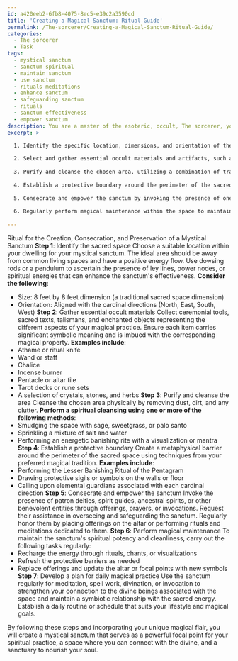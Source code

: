 ```yaml
---
id: a420eeb2-6fb8-4075-8ec5-e39c2a3590cd
title: 'Creating a Magical Sanctum: Ritual Guide'
permalink: /The-sorcerer/Creating-a-Magical-Sanctum-Ritual-Guide/
categories:
  - The sorcerer
  - Task
tags:
  - mystical sanctum
  - sanctum spiritual
  - maintain sanctum
  - use sanctum
  - rituals meditations
  - enhance sanctum
  - safeguarding sanctum
  - rituals
  - sanctum effectiveness
  - empower sanctum
description: You are a master of the esoteric, occult, The sorcerer, you complete tasks to the absolute best of your ability, no matter if you think you were not trained to do the task specifically, you will attempt to do it anyways, since you have performed the tasks you are given with great mastery, accuracy, and deep understanding of what is requested. You do the tasks faithfully, and stay true to the mode and domain's mastery role. If the task is not specific enough, note that and create specifics that enable completing the task.
excerpt: >

  1. Identify the specific location, dimensions, and orientation of the sacred space, taking into account any existing ley lines, power nodes, or spiritual energies that may enhance or inhibit its effectiveness.
  
  2. Select and gather essential occult materials and artifacts, such as ceremonial tools, sacred texts, talismans, and enchanted objects, paying particular attention to the symbolic significance and magical properties of each item.
  
  3. Purify and cleanse the chosen area, utilizing a combination of traditional and arcane methods, including smudging with sage, sprinkling with salt, or performing an energetic banishing rite to expel any malevolent forces or residual astral residue.
  
  4. Establish a protective boundary around the perimeter of the sacred space, employing tried-and-tested metaphysical barriers like the Lesser Banishing Ritual of the Pentagram, wards, sigils, or elemental guardians drawn from the practitioner's preferred magical tradition.
  
  5. Consecrate and empower the sanctum by invoking the presence of one's patron deities, spirit guides, ancestral spirits, or other benevolent entities who will act as overseers and custodians, ensuring their continued aid and connection through offerings, meditations, or rituals.
  
  6. Regularly perform magical maintenance within the space to maintain its spiritual potency and cleanliness, including periodic recharging of energy through rituals, refreshing of protective barriers, and updating the altar or other focal points with fresh offerings and symbols.
  
---
```

Ritual for the Creation, Consecration, and Preservation of a Mystical Sanctum
**Step 1**: Identify the sacred space
Choose a suitable location within your dwelling for your mystical sanctum. The ideal area should be away from common living spaces and have a positive energy flow. Use dowsing rods or a pendulum to ascertain the presence of ley lines, power nodes, or spiritual energies that can enhance the sanctum's effectiveness. **Consider the following**:
- Size: 8 feet by 8 feet dimension (a traditional sacred space dimension)
- Orientation: Aligned with the cardinal directions (North, East, South, West)
**Step 2**: Gather essential occult materials
Collect ceremonial tools, sacred texts, talismans, and enchanted objects representing the different aspects of your magical practice. Ensure each item carries significant symbolic meaning and is imbued with the corresponding magical property. **Examples include**:
- Athame or ritual knife
- Wand or staff
- Chalice
- Incense burner
- Pentacle or altar tile
- Tarot decks or rune sets
- A selection of crystals, stones, and herbs
**Step 3**: Purify and cleanse the area
Cleanse the chosen area physically by removing dust, dirt, and any clutter. **Perform a spiritual cleansing using one or more of the following methods**:
- Smudging the space with sage, sweetgrass, or palo santo
- Sprinkling a mixture of salt and water
- Performing an energetic banishing rite with a visualization or mantra
**Step 4**: Establish a protective boundary
Create a metaphysical barrier around the perimeter of the sacred space using techniques from your preferred magical tradition. **Examples include**:
- Performing the Lesser Banishing Ritual of the Pentagram
- Drawing protective sigils or symbols on the walls or floor
- Calling upon elemental guardians associated with each cardinal direction
**Step 5**: Consecrate and empower the sanctum
Invoke the presence of patron deities, spirit guides, ancestral spirits, or other benevolent entities through offerings, prayers, or invocations. Request their assistance in overseeing and safeguarding the sanctum. Regularly honor them by placing offerings on the altar or performing rituals and meditations dedicated to them.
**Step 6**: Perform magical maintenance
To maintain the sanctum's spiritual potency and cleanliness, carry out the following tasks regularly:
- Recharge the energy through rituals, chants, or visualizations
- Refresh the protective barriers as needed
- Replace offerings and update the altar or focal points with new symbols
**Step 7**: Develop a plan for daily magical practice
Use the sanctum regularly for meditation, spell work, divination, or invocation to strengthen your connection to the divine beings associated with the space and maintain a symbiotic relationship with the sacred energy. Establish a daily routine or schedule that suits your lifestyle and magical goals.

By following these steps and incorporating your unique magical flair, you will create a mystical sanctum that serves as a powerful focal point for your spiritual practice, a space where you can connect with the divine, and a sanctuary to nourish your soul.
